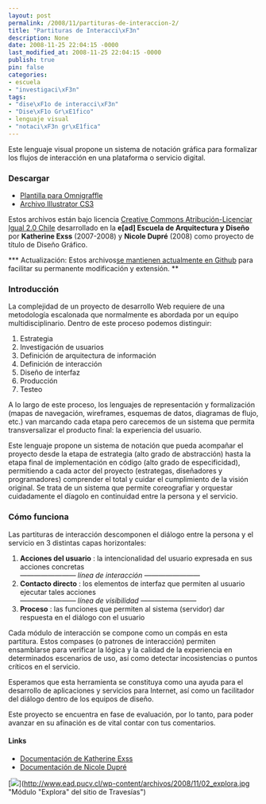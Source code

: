 ```yaml
---
layout: post
permalink: /2008/11/partituras-de-interaccion-2/
title: "Partituras de Interacci\xF3n"
description: None
date: 2008-11-25 22:04:15 -0000
last_modified_at: 2008-11-25 22:04:15 -0000
publish: true
pin: false
categories:
- escuela
- "investigaci\xF3n"
tags:
- "dise\xF1o de interacci\xF3n"
- "Dise\xF1o Gr\xE1fico"
- lenguaje visual
- "notaci\xF3n gr\xE1fica"
---
```

Este lenguaje visual propone un sistema de notación gráfica para formalizar los flujos de interacción en una plataforma o servicio digital.

### Descargar

  * [Plantilla para Omnigraffle](http://wiki.ead.pucv.cl/images/c/c1/Alfa_2.0.stencil.zip)
  * [Archivo Illustrator CS3  
](http://wiki.ead.pucv.cl/images/8/83/Alfa_2.0.ait.zip)



Estos archivos están bajo licencia [Creative Commons Atribución-Licenciar Igual 2.0 Chile](http://creativecommons.org/licenses/by-sa/2.0/cl/ "Licencia del trabajo") desarrollado en la **e[ad] Escuela de Arquitectura y Diseño** por **Katherine Exss** (2007-2008) y **Nicole Dupré** (2008) como proyecto de título de Diseño Gráfico.

*** Actualización: Estos archivos[se mantienen actualmente en Github](https://github.com/hspencer/Partituras-de-Interaccion "Ir al repositorio público") para facilitar su permanente modificación y extensión. **

### Introducción

La complejidad de un proyecto de desarrollo Web requiere de una metodología escalonada que normalmente es abordada por un equipo multidisciplinario. Dentro de este proceso podemos distinguir:

  1. Estrategia
  2. Investigación de usuarios
  3. Definición de arquitectura de información
  4. Definición de interacción
  5. Diseño de interfaz
  6. Producción
  7. Testeo



A lo largo de este proceso, los lenguajes de representación y formalización (mapas de navegación, wireframes, esquemas de datos, diagramas de flujo, etc.) van marcando cada etapa pero carecemos de un sistema que permita transversalizar el producto final: la experiencia del usuario.

Este lenguaje propone un sistema de notación que pueda acompañar el proyecto desde la etapa de estrategia (alto grado de abstracción) hasta la etapa final de implementación en código (alto grado de especificidad), permitiendo a cada actor del proyecto (estrategas, diseñadores y programadores) comprender el total y cuidar el cumplimiento de la visión original. Se trata de un sistema que permite coreografiar y orquestar cuidadamente el díagolo en continuidad entre la persona y el servicio.

### Cómo funciona

Las partituras de interacción descomponen el diálogo entre la persona y el servicio en 3 distintas capas horizontales:

  1. **Acciones del usuario** : la intencionalidad del usuario expresada en sus acciones concretas  
_———————— línea de interacción ————————_
  2. **Contacto directo** : los elementos de interfaz que permiten al usuario ejecutar tales acciones  
_———————— línea de visibilidad ————————_
  3. **Proceso** : las funciones que permiten al sistema (servidor) dar respuesta en el diálogo con el usuario



Cada módulo de interacción se compone como un compás en esta partitura. Estos compases (o patrones de interacción) permiten ensamblarse para verificar la lógica y la calidad de la experiencia en determinados escenarios de uso, así como detectar incosistencias o puntos críticos en el servicio.

Esperamos que esta herramienta se constituya como una ayuda para el desarrollo de aplicaciones y servicios para Internet, así como un facilitador del diálogo dentro de los equipos de diseño.

Este proyecto se encuentra en fase de evaluación, por lo tanto, para poder avanzar en su afinación es de vital contar con tus comentarios.

#### Links

  * [Documentación de Katherine Exss](http://wiki.ead.pucv.cl/index.php/Lenguajes_Visuales_para_la_Interacci%C3%B3n "en Wiki Casiopea")
  * [Documentación de Nicole Dupré](http://wiki.ead.pucv.cl/index.php/Partituras_de_Interacci%C3%B3n "en Wiki Casiopea")



[![](http://www.ead.pucv.cl/wp-content/archivos/2008/11/02_explora-605x227.jpg)](http://www.ead.pucv.cl/wp-content/archivos/2008/11/02_explora.jpg "Módulo "Explora" del sitio de Travesías")
